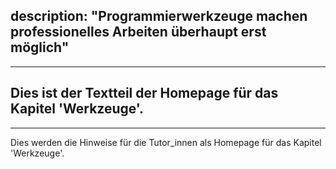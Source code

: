 description: "Programmierwerkzeuge machen professionelles Arbeiten überhaupt erst möglich"
---
---
Dies ist der Textteil der Homepage für das Kapitel 'Werkzeuge'.
---
---
Dies werden die Hinweise für die Tutor_innen als Homepage für das Kapitel 'Werkzeuge'.
